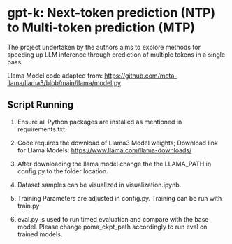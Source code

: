 # gpt-k: Next-token prediction (NTP) to Multi-token prediction (MTP)

The project undertaken by the authors aims to explore methods for speeding up LLM inference through prediction of multiple tokens in a single pass. 

Llama Model code adapted from: https://github.com/meta-llama/llama3/blob/main/llama/model.py

## Script Running

1. Ensure all Python packages are installed as mentioned in requirements.txt. 

2. Code requires the download of Llama3 Model weights; Download link for Llama Models:  https://www.llama.com/llama-downloads/

3. After downloading the llama model change the the LLAMA_PATH in config.py to the folder location.

4. Dataset samples can be visualized in visualization.ipynb.

5. Training Parameters are adjusted in config.py. Training can be run with train.py

6. eval.py is used to run timed evaluation and compare with the base model. Please change poma_ckpt_path accordingly to run eval on
trained models. 